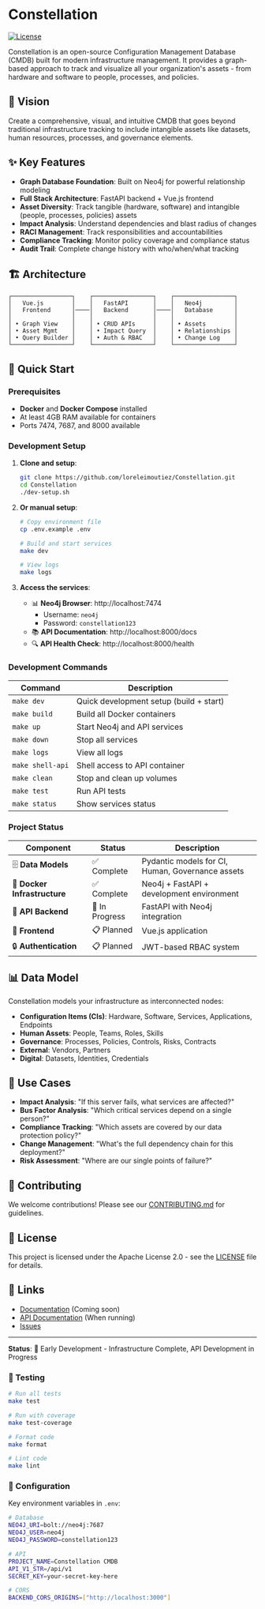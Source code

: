 # Constellation

[![License](https://img.shields.io/badge/License-Apache%202.0-blue.svg)](https://opensource.org/licenses/Apache-2.0)

Constellation is an open-source Configuration Management Database (CMDB) built for modern infrastructure management. It provides a graph-based approach to track and visualize all your organization's assets - from hardware and software to people, processes, and policies.

## 🎯 Vision

Create a comprehensive, visual, and intuitive CMDB that goes beyond traditional infrastructure tracking to include intangible assets like datasets, human resources, processes, and governance elements.

## ✨ Key Features

- **Graph Database Foundation**: Built on Neo4j for powerful relationship modeling
- **Full Stack Architecture**: FastAPI backend + Vue.js frontend
- **Asset Diversity**: Track tangible (hardware, software) and intangible (people, processes, policies) assets
- **Impact Analysis**: Understand dependencies and blast radius of changes
- **RACI Management**: Track responsibilities and accountabilities
- **Compliance Tracking**: Monitor policy coverage and compliance status
- **Audit Trail**: Complete change history with who/when/what tracking

## 🏗️ Architecture

```
┌─────────────────┐    ┌─────────────────┐    ┌─────────────────┐
│   Vue.js        │    │   FastAPI       │    │   Neo4j         │
│   Frontend      │────│   Backend       │────│   Database      │
│                 │    │                 │    │                 │
│ • Graph View    │    │ • CRUD APIs     │    │ • Assets        │
│ • Asset Mgmt    │    │ • Impact Query  │    │ • Relationships │
│ • Query Builder │    │ • Auth & RBAC   │    │ • Change Log    │
└─────────────────┘    └─────────────────┘    └─────────────────┘
```

## 🚀 Quick Start

### Prerequisites

- **Docker** and **Docker Compose** installed
- At least 4GB RAM available for containers
- Ports 7474, 7687, and 8000 available

### Development Setup

1. **Clone and setup**:
   ```bash
   git clone https://github.com/loreleimoutiez/Constellation.git
   cd Constellation
   ./dev-setup.sh
   ```

2. **Or manual setup**:
   ```bash
   # Copy environment file
   cp .env.example .env
   
   # Build and start services
   make dev
   
   # View logs
   make logs
   ```

3. **Access the services**:
   - 📊 **Neo4j Browser**: http://localhost:7474
     - Username: `neo4j`
     - Password: `constellation123`
   - 📚 **API Documentation**: http://localhost:8000/docs
   - 🔍 **API Health Check**: http://localhost:8000/health

### Development Commands

| Command | Description |
|---------|-------------|
| `make dev` | Quick development setup (build + start) |
| `make build` | Build all Docker containers |
| `make up` | Start Neo4j and API services |
| `make down` | Stop all services |
| `make logs` | View all logs |
| `make shell-api` | Shell access to API container |
| `make clean` | Stop and clean up volumes |
| `make test` | Run API tests |
| `make status` | Show services status |

### Project Status

| Component | Status | Description |
|-----------|--------|-------------|
| 🗄️ **Data Models** | ✅ Complete | Pydantic models for CI, Human, Governance assets |
| 🐳 **Docker Infrastructure** | ✅ Complete | Neo4j + FastAPI + development environment |
| 🔌 **API Backend** | 🚧 In Progress | FastAPI with Neo4j integration |
| 🎨 **Frontend** | 📋 Planned | Vue.js application |
| 🔒 **Authentication** | 📋 Planned | JWT-based RBAC system |

## 📊 Data Model

Constellation models your infrastructure as interconnected nodes:

- **Configuration Items (CIs)**: Hardware, Software, Services, Applications, Endpoints
- **Human Assets**: People, Teams, Roles, Skills
- **Governance**: Processes, Policies, Controls, Risks, Contracts
- **External**: Vendors, Partners
- **Digital**: Datasets, Identities, Credentials

## 🎯 Use Cases

- **Impact Analysis**: "If this server fails, what services are affected?"
- **Bus Factor Analysis**: "Which critical services depend on a single person?"
- **Compliance Tracking**: "Which assets are covered by our data protection policy?"
- **Change Management**: "What's the full dependency chain for this deployment?"
- **Risk Assessment**: "Where are our single points of failure?"

## 🤝 Contributing

We welcome contributions! Please see our [CONTRIBUTING.md](CONTRIBUTING.md) for guidelines.

## 📄 License

This project is licensed under the Apache License 2.0 - see the [LICENSE](LICENSE) file for details.

## 🔗 Links

- [Documentation](docs/) (Coming soon)
- [API Documentation](http://localhost:8000/docs) (When running)
- [Issues](https://github.com/loreleimouttez/Constellation/issues)

---

**Status**: 🚧 Early Development - Infrastructure Complete, API Development in Progress

### 🧪 Testing

```bash
# Run all tests
make test

# Run with coverage
make test-coverage

# Format code
make format

# Lint code
make lint
```

### 🔧 Configuration

Key environment variables in `.env`:

```bash
# Database
NEO4J_URI=bolt://neo4j:7687
NEO4J_USER=neo4j
NEO4J_PASSWORD=constellation123

# API
PROJECT_NAME=Constellation CMDB
API_V1_STR=/api/v1
SECRET_KEY=your-secret-key-here

# CORS
BACKEND_CORS_ORIGINS=["http://localhost:3000"]
```